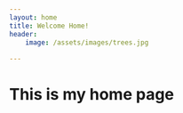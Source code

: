 ```yaml
---
layout: home 
title: Welcome Home! 
header: 
    image: /assets/images/trees.jpg
    
---
```


# This is my home page 